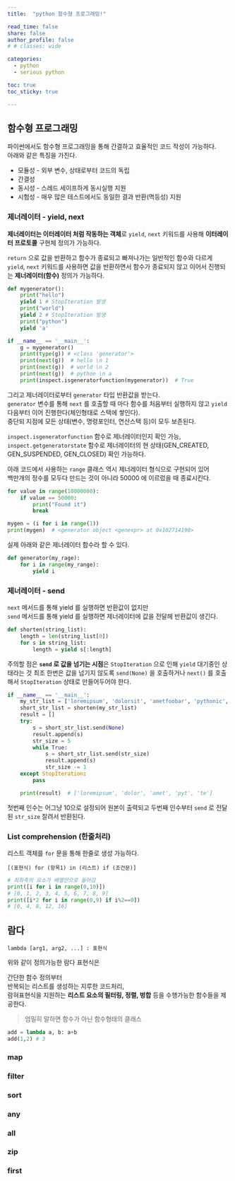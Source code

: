 ```yaml
---
title:  "python 함수형 프로그래밍!"

read_time: false
share: false
author_profile: false
# # classes: wide

categories:
  - python
  - serious python

toc: true
toc_sticky: true

---
```


## 함수형 프로그래밍

파이썬에서도 함수형 프로그래밍을 통해 간결하고 효율적인 코드 작성이 가능하다.  
아래와 같은 특징을 가진다.  

- 모듈성 - 외부 변수, 상태로부터 코드의 독립
- 간결성
- 동시성 - 스레드 세이프하게 동시실행 지원
- 시험성 - 매우 많은 테스트에서도 동일한 결과 반환(멱등성) 지원


<!-- 지금까지 정의했던 `def` 로 시작해서 `return` 으로 끝나는 일반적임 함수들을 **순수함수**라 한다.   -->

### 제너레이터 - yield, next

**제너레이터는 이터레이터 처럼 작동하는 객체**로 `yield`, `next` 키워드를 사용해 **이터레이터 프로토콜** 구현체 정의가 가능하다.  


`return` 으로 값을 반환하고 함수가 종료되고 빠져나가는 일반적인 함수와 다르게  
`yield`, `next` 키워드를 사용하면 값을 반환하면서 함수가 종료되지 않고 이어서 진행되는 **제너레이터(함수)** 정의가 가능하다.  


```py
def mygenerator():
    print("hello")
    yield 1 # StopIteration 발생
    print("world")
    yield 2 # StopIteration 발생
    print("python")
    yield 'a'

if __name__ == '__main__':
    g = mygenerator()
    print(type(g)) # <class 'generator'>
    print(next(g))  # hello \n 1
    print(next(g))  # world \n 2
    print(next(g))  # python \n a
    print(inspect.isgeneratorfunction(mygenerator))  # True
```

그리고 제너레이터로부터 `generator` 타입 반환값을 받는다.  
`generator` 변수를 통해 `next` 를 호출할 때 마다 함수를 처음부터 실행하지 않고 `yield` 다음부터 이어 진행한다(체인형태로 스택에 쌓인다).  
중단되 지점에 모든 상태(변수, 명령포인터, 연산스택 등)이 모두 보존된다.  

`inspect.isgeneratorfunction` 함수로 제너레이터인지 확인 가능, `inspect.getgeneratorstate` 함수로 제너레이터의 현 상태(GEN_CREATED, GEN_SUSPENDED, GEN_CLOSED) 확인 가능하다.  

아래 코드에서 사용하는 `range` 클래스 역시 제너레이터 형식으로 구현되어 있어  
백만개의 정수를 모두다 만드는 것이 아니라 50000 에 이르렀을 때 종료시킨다.  

```py
for value in range(10000000):
    if value == 50000:
        print("Found it")
        break
```


```py
mygen = (i for i in range(1))
print(mygen)  # <generator object <genexpr> at 0x102714190>
```

실제 아래와 같은 제너레이터 함수라 할 수 있다.  

```py
def generator(my_rage):
    for i in range(my_range):
        yield i
```

### 제너레이터 - send

`next` 메서드를 통해 yield 를 실행하면 반환값이 없지만  
`send` 메서드를 통해 yield 를 실행하면 제너레이터에 값을 전달헤 반환값이 생긴다.  

```py
def shorten(string_list):
    length = len(string_list[0])
    for s in string_list:
        length = yield s[:length] 
```

주의할 점은 **`send` 로 값을 넘기는 시점**은 `StopIteration` 으로 인해 `yield` 대기중인 상태라는 것 
최조 한번은 값을 넘기지 않도록 `send(None)` 을 호출하거나 `next()` 를 호출해서 `StopIteration` 상태로 만들어두어야 한다.  

```py
if __name__ == '__main__':
    my_str_list = ['loremipsum', 'dolorsit', 'ametfoobar', 'pythonic', 'test']
    short_str_list = shorten(my_str_list)
    result = []
    try:
        s = short_str_list.send(None)
        result.append(s)
        str_size = 5
        while True:
            s = short_str_list.send(str_size)
            result.append(s)
            str_size -= 1
    except StopIteration:
        pass

    print(result)  # ['loremipsum', 'dolor', 'amet', 'pyt', 'te']
```

첫번째 인수는 어그냥 10으로 설정되어 원본이 출력되고
두번째 인수부터 `send` 로 전달된 `str_size` 잘려서 반환된다.  


### List comprehension (한줄처리)

리스트 객체를 `for` 문을 통해 한줄로 생성 가능하다.  

```
[(표현식) for (항목1) in (리스트) if (조건문)]
```

```py
# 최좌측의 요소가 배열안으로 들어감
print([i for i in range(0,10)])
# [0, 1, 2, 3, 4, 5, 6, 7, 8, 9]
print([i*2 for i in range(0,9) if i%2==0])
# [0, 4, 8, 12, 16]
```

## 람다

```
lambda [arg1, arg2, ...] : 표현식 
```

위와 같이 정의가능한 람다 표현식은  

간단한 함수 정의부터  
반복되는 리스트를 생성하는 지루한 코드처리,  
람혀표현식을 지원하는 **리스트 요소의 필터링, 정렬, 벙합** 등을 수행가능한 함수들을 제공한다.  
> 엄밀히 말하면 함수가 아닌 함수형태의 클래스


```py
add = lambda a, b: a+b
add(1,2) # 3
```

### map


### filter

### sort

### any

### all

### zip

### first

